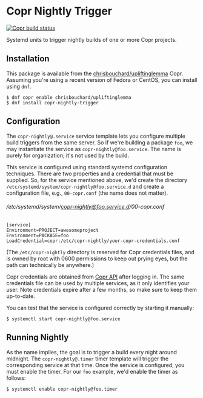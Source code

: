 # Copr Nightly Trigger

[![Copr build status][copr-status-image]][copr-nightly-trigger-package]

Systemd units to trigger nightly builds of one or more Copr projects.


## Installation

This package is available from the
[chrisbouchard/upliftinglemma][upliftinglemma-project] Copr. Assuming
you're using a recent version of Fedora or CentOS, you can install using `dnf`.

```console
$ dnf copr enable chrisbouchard/upliftinglemma
$ dnf install copr-nightly-trigger
```


## Configuration

The `copr-nightly@.service` service template lets you configure multiple build
triggers from the same server. So if we're building a package `foo`, we may
instantiate the service as `copr-nightly@foo.service`. The name is purely for
organization; it's not used by the build.

This service is configured using standard systemd configuration techniques.
There are two properties and a credential that must be supplied. So, for the
service mentioned above, we'd create the directory
`/etc/systemd/system/copr-nightly@foo.service.d` and create a configuration
file, e.g., `00-copr.conf` (the name does not matter).

###### /etc/systemd/system/copr-nightly@foo.service.d/00-copr.conf
```systemd
[service]
Environment=PROJECT=awesomeproject
Environment=PACKAGE=foo
LoadCredential=copr:/etc/copr-nightly/your-copr-credentials.conf
```

(The `/etc/copr-nightly` directory is reserved for Copr credentials files, and
is owned by root with 0600 permissions to keep out prying eyes, but the path
can technically be anywhere.)

Copr credentials are obtained from [Copr API][copr-api] after logging in. The
same credentials file can be used by multiple services, as it only identifies
your user. Note credentials expire after a few months, so make sure to keep
them up-to-date.

You can test that the service is configured correctly by starting it manually:

```console
$ systemctl start copr-nightly@foo.service
```


## Running Nightly

As the name implies, the goal is to trigger a build every night around
midnight. The `copr-nightly@.timer` timer template will trigger the
corresponding service at that time. Once the service is configured, you must
enable the timer. For our `foo` example, we'd enable the timer as follows:

```console
$ systemctl enable copr-nightly@foo.timer
```


[copr-api]: https://copr.fedorainfracloud.org/api/
[copr-nightly-trigger-package]: https://copr.fedorainfracloud.org/coprs/chrisbouchard/upliftinglemma/package/copr-nightly-trigger/
[copr-status-image]: https://copr.fedorainfracloud.org/coprs/chrisbouchard/upliftinglemma/package/copr-nightly-trigger/status_image/last_build.png
[upliftinglemma-project]: https://copr.fedorainfracloud.org/coprs/chrisbouchard/upliftinglemma

